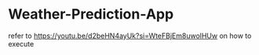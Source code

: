 # Weather-Prediction-App

refer to https://youtu.be/d2beHN4ayUk?si=WteFBjEm8uwolHUw on how to execute
